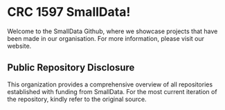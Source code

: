 # CRC 1597 SmallData! 

Welcome to the SmallData Github, where we showcase projects that have been made in our organisation. For more information, please visit our website. 

## Public Repository Disclosure 

This organization provides a comprehensive overview of all repositories established with funding from SmallData. For the most current iteration of the repository, kindly refer to the original source.
